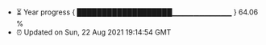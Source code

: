 - ⏳ Year progress { ███████████████████▁▁▁▁▁▁▁▁▁▁▁ } 64.06 %
- ⏰ Updated on Sun, 22 Aug 2021 19:14:54 GMT

